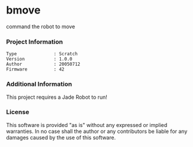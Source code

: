 bmove
================

command the robot to move

### Project Information
```
Type              : Scratch
Version           : 1.0.0
Author            : 20050712
Firmware          : 42
```

### Additional Information
This project requires a Jade Robot to run!

### License
This software is provided "as is" without any expressed or implied warranties.  In no case shall the author or any contributors be liable for any damages caused by the use of this software.

